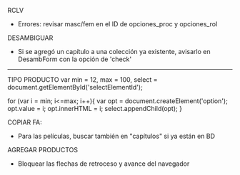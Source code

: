 RCLV
- Errores: revisar masc/fem en el ID de opciones_proc y opciones_rol

DESAMBIGUAR
- Si se agregó un capítulo a una colección ya existente, avisarlo en DesambForm con la opción de 'check'

*******************************************************************************

TIPO PRODUCTO
var min = 12,
    max = 100,
    select = document.getElementById('selectElementId');

for (var i = min; i<=max; i++){
    var opt = document.createElement('option');
    opt.value = i;
    opt.innerHTML = i;
    select.appendChild(opt);
}

COPIAR FA: 
- Para las películas, buscar también en "capítulos" si ya están en BD

AGREGAR PRODUCTOS
- Bloquear las flechas de retroceso y avance del navegador
